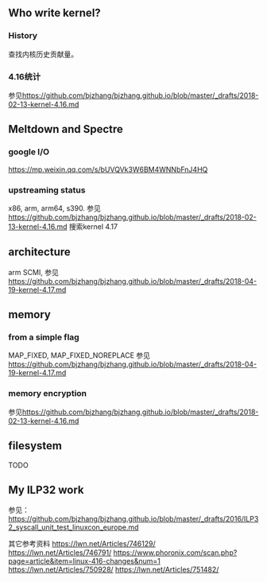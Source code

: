 

Who write kernel?
-----------------
### History
查找内核历史贡献量。

### 4.16统计
 参见<https://github.com/bjzhang/bjzhang.github.io/blob/master/_drafts/2018-02-13-kernel-4.16.md>

Meltdown and Spectre
--------------------
### google I/O
<https://mp.weixin.qq.com/s/bUVQVk3W6BM4WNNbFnJ4HQ>

### upstreaming status
x86, arm, arm64, s390.
 参见<https://github.com/bjzhang/bjzhang.github.io/blob/master/_drafts/2018-02-13-kernel-4.16.md>
 搜索kernel 4.17

architecture
------------
arm SCMI, 参见<https://github.com/bjzhang/bjzhang.github.io/blob/master/_drafts/2018-04-19-kernel-4.17.md>

memory
------
### from a simple flag
MAP_FIXED, MAP_FIXED_NOREPLACE
 参见<https://github.com/bjzhang/bjzhang.github.io/blob/master/_drafts/2018-04-19-kernel-4.17.md>

### memory encryption
 参见<https://github.com/bjzhang/bjzhang.github.io/blob/master/_drafts/2018-02-13-kernel-4.16.md>

filesystem
----------
TODO

My ILP32 work
-------------
参见：<https://github.com/bjzhang/bjzhang.github.io/blob/master/_drafts/2016/ILP32_syscall_unit_test_linuxcon_europe.md>

其它参考资料
<https://lwn.net/Articles/746129/>
<https://lwn.net/Articles/746791/>
<https://www.phoronix.com/scan.php?page=article&item=linux-416-changes&num=1>
<https://lwn.net/Articles/750928/>
<https://lwn.net/Articles/751482/>
